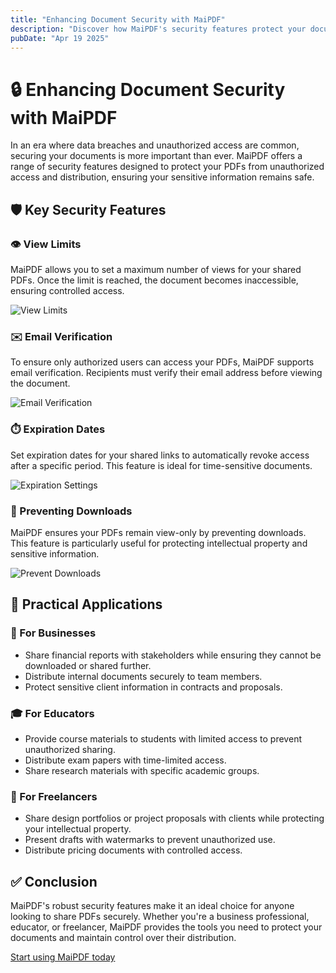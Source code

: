 ```yaml
---
title: "Enhancing Document Security with MaiPDF"
description: "Discover how MaiPDF's security features protect your documents from unauthorized access and distribution."
pubDate: "Apr 19 2025"
---
```


# 🔒 Enhancing Document Security with MaiPDF

<div class="intro-panel">
  In an era where data breaches and unauthorized access are common, securing your documents is more important than ever. MaiPDF offers a range of security features designed to protect your PDFs from unauthorized access and distribution, ensuring your sensitive information remains safe.
</div>

## 🛡️ Key Security Features

<div class="features-grid">
  <div class="feature-card">
    <h3>👁️ View Limits</h3>
    <p>MaiPDF allows you to set a maximum number of views for your shared PDFs. Once the limit is reached, the document becomes inaccessible, ensuring controlled access.</p>
    <img src="/maipdf-images/security%20level%20in%20pdf%20setting.png" alt="View Limits" />
  </div>

  <div class="feature-card">
    <h3>✉️ Email Verification</h3>
    <p>To ensure only authorized users can access your PDFs, MaiPDF supports email verification. Recipients must verify their email address before viewing the document.</p>
    <img src="/maipdf-images/get%20email%20verification%20before%20read.jpg" alt="Email Verification" />
  </div>

  <div class="feature-card">
    <h3>⏱️ Expiration Dates</h3>
    <p>Set expiration dates for your shared links to automatically revoke access after a specific period. This feature is ideal for time-sensitive documents.</p>
    <img src="/maipdf-images/pdf%20change%20setting%20after%20sent.png" alt="Expiration Settings" />
  </div>

  <div class="feature-card">
    <h3>🚫 Preventing Downloads</h3>
    <p>MaiPDF ensures your PDFs remain view-only by preventing downloads. This feature is particularly useful for protecting intellectual property and sensitive information.</p>
    <img src="/maipdf-images/pdf%20icon%20of%20no%20printing%20no%20downloading.png" alt="Prevent Downloads" />
  </div>
</div>

## 💼 Practical Applications

<div class="features-grid">
  <div class="card">
    <h3>🏢 For Businesses</h3>
    <ul>
      <li>Share financial reports with stakeholders while ensuring they cannot be downloaded or shared further.</li>
      <li>Distribute internal documents securely to team members.</li>
      <li>Protect sensitive client information in contracts and proposals.</li>
    </ul>
  </div>
  
  <div class="card">
    <h3>🎓 For Educators</h3>
    <ul>
      <li>Provide course materials to students with limited access to prevent unauthorized sharing.</li>
      <li>Distribute exam papers with time-limited access.</li>
      <li>Share research materials with specific academic groups.</li>
    </ul>
  </div>
  
  <div class="card">
    <h3>🎨 For Freelancers</h3>
    <ul>
      <li>Share design portfolios or project proposals with clients while protecting your intellectual property.</li>
      <li>Present drafts with watermarks to prevent unauthorized use.</li>
      <li>Distribute pricing documents with controlled access.</li>
    </ul>
  </div>
</div>

## ✅ Conclusion

<div class="cta-container">
  <p>MaiPDF's robust security features make it an ideal choice for anyone looking to share PDFs securely. Whether you're a business professional, educator, or freelancer, MaiPDF provides the tools you need to protect your documents and maintain control over their distribution.</p>
  
  <p><a href="https://maipdf.com">Start using MaiPDF today</a></p>
</div>